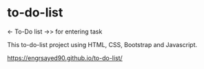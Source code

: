 # to-do-list
<- To-Do list ->> for entering task

This to-do-list project using HTML, CSS, Bootstrap and Javascript. 

https://engrsayed90.github.io/to-do-list/
